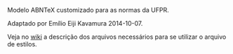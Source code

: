 Modelo ABNTeX customizado para as normas da UFPR.

Adaptado por Emílio Eiji Kavamura 2014-10-07.

Veja no [wiki](Home.md) a descrição dos arquivos necessários para se utilizar o arquivo de estilos.